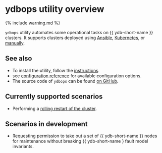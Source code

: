 # ydbops utility overview

{% include [warning.md](_includes/warning.md) %}

`ydbops` utility automates some operational tasks on {{ ydb-short-name }} clusters. It supports clusters deployed using [Ansible](../../devops/ansible/index.md), [Kubernetes](../../devops/kubernetes/index.md), or [manually](../../devops/manual/index.md).

## See also

* To install the utility, follow the [instructions](install.md).
* see [configuration reference](configuration.md) for available configuration options.
* The source code of `ydbops` can be found [on GitHub](https://github.com/ydb-platform/ydbops).

## Currently supported scenarios

- Performing a [rolling restart of the cluster](rolling-restart-scenario.md).

## Scenarios in development

- Requesting permission to take out a set of {{ ydb-short-name }} nodes for maintenance without breaking {{ ydb-short-name } fault model invariants.

